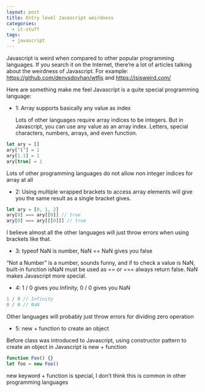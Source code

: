 ```yaml
---
layout: post
title: Entry level Javascript weirdness
categories:
  - it-stuff
tags:
  - javascript
---
```


Javascript is weird when compared to other popular programming languages. If you search it on the Internet, there’re a lot of articles talking about the weirdness of Javascript. For example: https://github.com/denysdovhan/wtfjs and https://jsisweird.com/

Here are something make me feel Javascript is a quite special programming language:

- 1: Array supports basically any value as index

  Lots of other languages require array indices to be integers. But in Javascript, you can use any value as an array index. Letters, special characters, numbers, arrays, and even function.

```javascript
let ary = []
ary[‘(’] = 1
ary[1.1] = 1
ary[true] = 1
```

Lots of other programming languages do not allow non integer indices for array at all

- 2: Using multiple wrapped brackets to access array elements will give you the same result as a single bracket gives.

```javascript
let ary = [0, 1, 2]
ary[0] === ary[[0]] // true
ary[0] === ary[[[0]]] // true
```

I believe almost all the other languages will just throw errors when using brackets like that.

- 3: typeof NaN is number, NaN == NaN gives you false

“Not a Number” is a number, sounds funny, and if to check a value is NaN, built-in function isNaN must be used as == or === always return false. NaN makes Javascript more special.

- 4: 1 / 0 gives you Infinity, 0 / 0 gives you NaN

```javascript
1 / 0 // Infinity
0 / 0 // NaN
```

Other languages will probably just throw errors for dividing zero operation

- 5: new + function to create an object

Before class was introduced to Javascript, using constructor pattern to create an object in Javascript is new + function

```javascript
function Foo() {}
let foo = new Foo()
```

new keyword + function is special, I don’t think this is common in other programming languages
